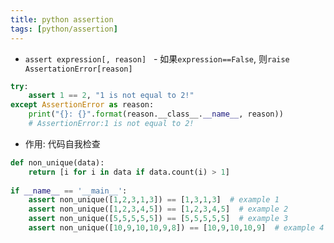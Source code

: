 ```yaml
---
title: python assertion
tags: [python/assertion]
---
```



- `assert expression[, reason]`
  - 如果`expression==False`, 则`raise AssertationError[reason]`

```Python
try:
    assert 1 == 2, "1 is not equal to 2!"
except AssertionError as reason:
    print("{}: {}".format(reason.__class__.__name__, reason))
    # AssertionError:1 is not equal to 2!
```

- 作用: 代码自我检查

```Python
def non_unique(data):
    return [i for i in data if data.count(i) > 1]
  
if __name__ == '__main__':
    assert non_unique([1,2,3,1,3]) == [1,3,1,3]  # example 1
    assert non_unique([1,2,3,4,5]) == [1,2,3,4,5]  # example 2
    assert non_unique([5,5,5,5,5]) == [5,5,5,5,5]  # example 3
    assert non_unique([10,9,10,10,9,8]) == [10,9,10,10,9]  # example 4
```